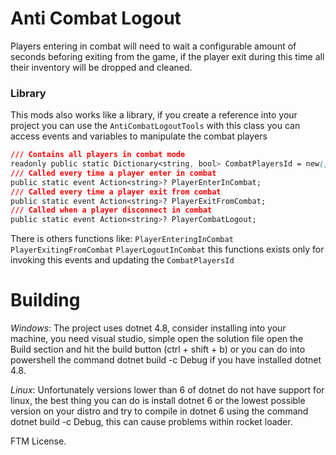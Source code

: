# Anti Combat Logout
Players entering in combat will need to wait a configurable amount of seconds beforing exiting from the game, 
if the player exit during this time all their inventory will be dropped and cleaned.

### Library
This mods also works like a library, if you create a reference into your project you can use the ``AntiCombatLogoutTools``
with this class you can access events and variables to manipulate the combat players
```css
/// Contains all players in combat mode
readonly public static Dictionary<string, bool> CombatPlayersId = new();
/// Called every time a player enter in combat
public static event Action<string>? PlayerEnterInCombat;
/// Called every time a player exit from combat
public static event Action<string>? PlayerExitFromCombat;
/// Called when a player disconnect in combat
public static event Action<string>? PlayerCombatLogout;
```

There is others functions like: ``PlayerEnteringInCombat`` ``PlayerExitingFromCombat`` ``PlayerLogoutInCombat`` this functions exists only for invoking this events
and updating the ``CombatPlayersId``

# Building

*Windows*: The project uses dotnet 4.8, consider installing into your machine, you need visual studio, simple open the solution file open the Build section and hit the build button (ctrl + shift + b) or you can do into powershell the command dotnet build -c Debug if you have installed dotnet 4.8.

*Linux*: Unfortunately versions lower than 6 of dotnet do not have support for linux, the best thing you can do is install dotnet 6 or the lowest possible version on your distro and try to compile in dotnet 6 using the command dotnet build -c Debug, this can cause problems within rocket loader.

FTM License.
